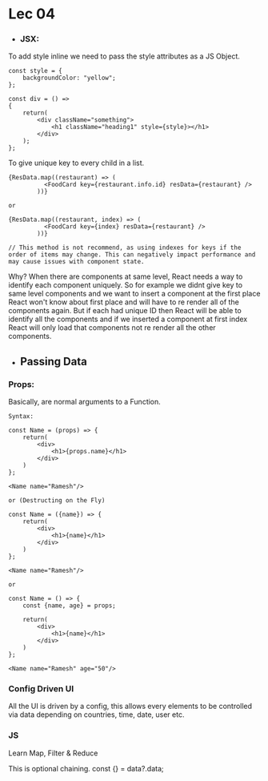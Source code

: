 # Lec 04

- ### JSX:

To add style inline we need to pass the style attributes as a JS Object.

```
const style = {
    backgroundColor: "yellow";
};

const div = () =>
{
    return(
        <div className="something">
            <h1 className="heading1" style={style}></h1>
        </div>
    );
};

```

To give unique key to every child in a list.

```
{ResData.map((restaurant) => (
          <FoodCard key={restaurant.info.id} resData={restaurant} />
        ))}

or

{ResData.map((restaurant, index) => (
          <FoodCard key={index} resData={restaurant} />
        ))}

// This method is not recommend, as using indexes for keys if the order of items may change. This can negatively impact performance and may cause issues with component state.

```

Why?
When there are components at same level, React needs a way to identify each component uniquely.
So for example we didnt give key to same level components and we want to insert a component at the first place React won't know about first place and will have to re render all of the components again.
But if each had unique ID then React will be able to identify all the components and if we inserted a component at first index React will only load that components not re render all the other components.

- ## Passing Data

### Props:

Basically, are normal arguments to a Function.

`Syntax:`

```
const Name = (props) => {
    return(
        <div>
            <h1>{props.name}</h1>
        </div>
    )
};

<Name name="Ramesh"/>
```

`or (Destructing on the Fly)`

```
const Name = ({name}) => {
    return(
        <div>
            <h1>{name}</h1>
        </div>
    )
};

<Name name="Ramesh"/>
```

`or`

```
const Name = () => {
    const {name, age} = props;

    return(
        <div>
            <h1>{name}</h1>
        </div>
    )
};

<Name name="Ramesh" age="50"/>

```

### Config Driven UI

All the UI is driven by a config, this allows every elements to be controlled via data depending on countries, time, date, user etc.

### JS

Learn Map, Filter & Reduce

This is optional chaining.
const {} = data?.data;
